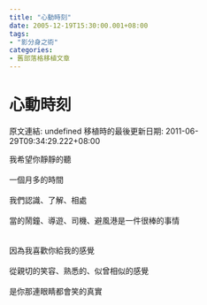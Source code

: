```yaml
---
title: "心動時刻"
date: 2005-12-19T15:30:00.001+08:00
tags: 
- "影分身之術"
categories:
- 舊部落格移植文章
---
```


# 心動時刻

原文連結: undefined
移植時的最後更新日期: 2011-06-29T09:34:29.222+08:00

我希望你靜靜的聽<br /><br />一個月多的時間<br /><br />我們認識、了解、相處<br /><br />當的鬧鐘、導遊、司機、避風港是一件很棒的事情<br /><br /><br />因為我喜歡你給我的感覺<br /><br />從親切的笑容、熟悉的、似曾相似的感覺<br /><br />是你那連眼睛都會笑的真實
